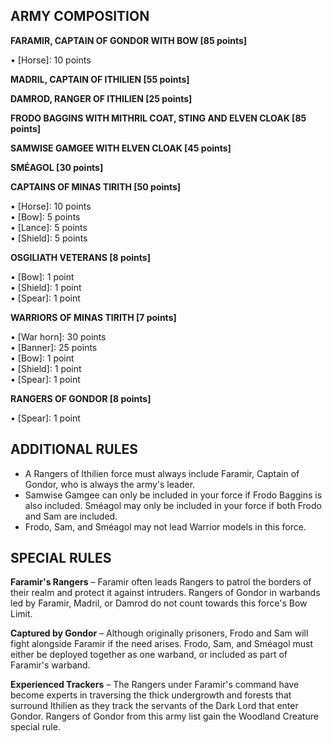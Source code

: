 ﻿## ARMY COMPOSITION

<div class="unitCard" markdown>

**FARAMIR, CAPTAIN OF GONDOR WITH BOW [85 points]**

• [Horse]: 10 points

**MADRIL, CAPTAIN OF ITHILIEN [55 points]**

**DAMROD, RANGER OF ITHILIEN [25 points]**

**FRODO BAGGINS WITH MITHRIL COAT, STING AND ELVEN CLOAK [85 points]**

**SAMWISE GAMGEE WITH ELVEN CLOAK [45 points]**

**SMÉAGOL [30 points]**

**CAPTAINS OF MINAS TIRITH [50 points]**

• [Horse]: 10 points  
• [Bow]: 5 points  
• [Lance]: 5 points  
• [Shield]: 5 points

**OSGILIATH VETERANS [8 points]**

• [Bow]: 1 point  
• [Shield]: 1 point  
• [Spear]: 1 point

**WARRIORS OF MINAS TIRITH [7 points]**

• [War horn]: 30 points  
• [Banner]: 25 points  
• [Bow]: 1 point  
• [Shield]: 1 point  
• [Spear]: 1 point

**RANGERS OF GONDOR [8 points]**

• [Spear]: 1 point

</div>

## ADDITIONAL RULES

- A Rangers of Ithilien force must always include Faramir, Captain of Gondor, who is always the army's leader.
- Samwise Gamgee can only be included in your force if Frodo Baggins is also included. Sméagol may only be included in your force if both Frodo and Sam are included.
- Frodo, Sam, and Sméagol may not lead Warrior models in this force.

## SPECIAL RULES

**Faramir's Rangers** – Faramir often leads Rangers to patrol the borders of their realm and protect it against intruders. Rangers of Gondor in warbands led by Faramir, Madril, or Damrod do not count towards this force's Bow Limit.

**Captured by Gondor** – Although originally prisoners, Frodo and Sam will fight alongside Faramir if the need arises. Frodo, Sam, and Sméagol must either be deployed together as one warband, or included as part of Faramir's warband.

**Experienced Trackers** – The Rangers under Faramir's command have become experts in traversing the thick undergrowth and forests that surround Ithilien as they track the servants of the Dark Lord that enter Gondor. Rangers of Gondor from this army list gain the Woodland Creature special rule.
